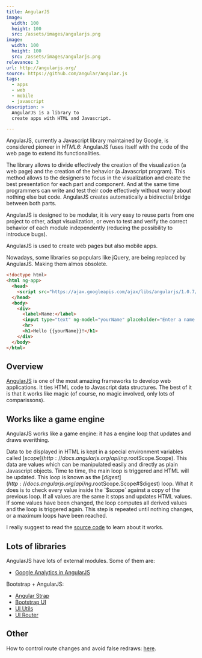 ```yaml
---
title: AngularJS
image: 
  width: 100
  height: 100
  src: /assets/images/angularjs.png
image: 
  width: 100
  height: 100
  src: /assets/images/angularjs.png
relevance: 3
url: http://angularjs.org/
source: https://github.com/angular/angular.js
tags:
  - apps
  - web
  - mobile
  - javascript
description: >
  AngularJS is a library to
  create apps with HTML and Javascript.

---
```

AngularJS, currently a Javascript library maintained by Google,
is considered pioneer in *HTML6*:
AngularJS fuses itself with the code of the web page
to extend its functionalities.

The library allows to divide effectively
the creation of the visualization
(a web page)
and the creation of the behavior
(a Javascript program).
This method allows to the designers 
to focus in the visualization
and create the best presentation for each part and component.
And at the same time programmers can write 
and test their code effectively without worry about nothing else but code.
AngularJS creates automatically a bidirectial 
bridge between both parts.

AngularJS is designed to be modular,
it is very easy to reuse parts from one project to other,
adapt visualization,
or even to test and verify the correct behavior of each
module independently
(reducing the possibility to introduce bugs).

AngularJS is used to create web pages
but also mobile apps.

Nowadays, some libraries so populars like jQuery,
are being replaced by AngularJS. Making them almos obsolete.

```html
<!doctype html>
<html ng-app>
  <head>
    <script src="https://ajax.googleapis.com/ajax/libs/angularjs/1.0.7/angular.min.js"></script>
  </head>
  <body>
    <div>
      <label>Name:</label>
      <input type="text" ng-model="yourName" placeholder="Enter a name here">
      <hr>
      <h1>Hello {{yourName}}!</h1>
    </div>
  </body>
</html>
```

## Overview 

[AngularJS](http://angularjs.org/)
is one of the most amazing 
frameworks to develop web applications.
It ties HTML code to Javascript data structures.
The best of it is that it works
like magic (of course, no magic involved, only
lots of comparissons).

## Works like a game engine

AngularJS works like a game engine:
it has a engine loop that updates and draws
everithing.

Data to be displayed in HTML is kept in a special
environment variables called
[$scope](http://docs.angularjs.org/api/ng.$rootScope.Scope).
This data are values which can be manipulated
easily and directly as plain Javascript objects.
Time to time, the main loop is triggered
and HTML will be updated.
This loop is known as the
[$digest](http://docs.angularjs.org/api/ng.$rootScope.Scope#$digest)
loop. 
What it does is to check every value inside
the `$scope` against a copy of the previous loop.
If all values are the same it stops and updates
HTML values. If some values have been changed,
the loop computes all derived values and the loop 
is triggered again. This step is repeated until
nothing changes, or a maximum loops have been
reached.

I really suggest to read the 
[source code](https://ajax.googleapis.com/ajax/libs/angularjs/1.0.7/angular.js)
to learn about it works.

## Lots of libraries

AngularJS have lots of external modules. Some of them are:

- [Google Analytics in AngularJS](http://stackoverflow.com/questions/10713708/tracking-google-analytics-page-views-with-angular-js)

Bootstrap + AngularJS:

- [Angular Strap](http://mgcrea.github.io/angular-strap/)
- [Bootstrap UI](http://angular-ui.github.io/bootstrap/)
- [UI Utils](https://github.com/angular-ui/ui-utils)
- [UI Router](https://github.com/angular-ui/ui-router)
  
## Other

How to control route changes and avoid false redraws: [here](http://www.youtube.com/watch?v=P6KITGRQujQ).
